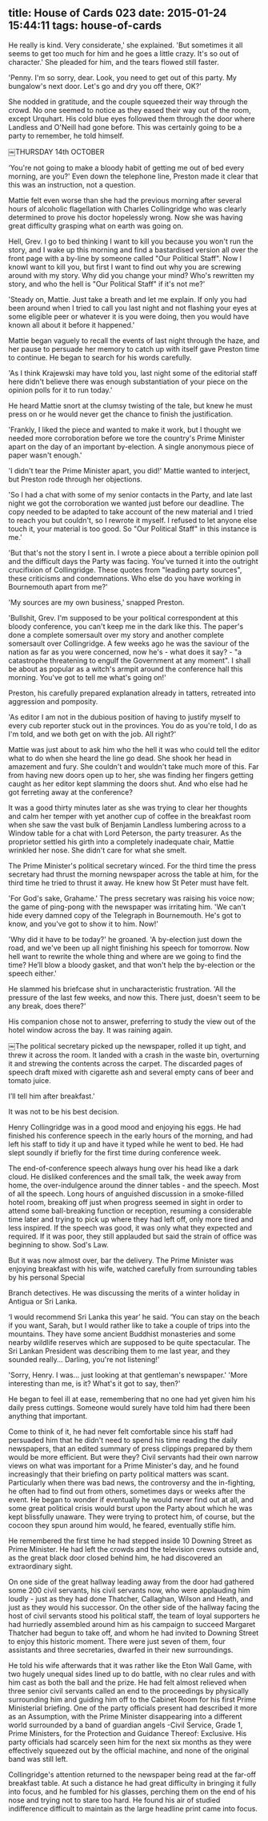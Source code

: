 title: House of Cards 023
date: 2015-01-24 15:44:11
tags: house-of-cards
---

He really is kind. Very considerate,' she explained. 'But sometimes it all seems to get too much for him and he goes a little crazy. It's so out of character.' She pleaded for him, and the tears flowed still faster.

'Penny. I'm so sorry, dear. Look, you need to get out of this party. My bungalow's next door. Let's go and dry you off there, OK?'

She nodded in gratitude, and the couple squeezed their way through the crowd. No one seemed to notice as they eased their way out of the room, except Urquhart. His cold blue eyes followed them through the door where Landless and O'Neill had gone before. This was certainly going to be a party to remember, he told himself.

￼THURSDAY 14th OCTOBER

‘You're not going to make a bloody habit of getting me out of bed every morning, are you?' Even down the telephone line, Preston made it clear that this was an instruction, not a question.

Mattie felt even worse than she had the previous morning after several hours of alcoholic flagellation with Charles Collingridge who was clearly determined to prove his doctor hopelessly wrong. Now she was having great difficulty grasping what on earth was going on.

Hell, Grev. I go to bed thinking I want to kill you because you won't run the story, and I wake up this morning and find a bastardised version all over the front page with a by-line by someone called "Our Political Staff". Now I knowI want to kill you, but first I want to find out why you are screwing around with my story. Why did you change your mind? Who's rewritten my story, and who the hell is "Our Political Staff" if it's not me?'

'Steady on, Mattie. Just take a breath and let me explain. If only you had been around when I tried to call you last night and not flashing your eyes at some eligible peer or whatever it is you were doing, then you would have known all about it before it happened.'

Mattie began vaguely to recall the events of last night through the haze, and her pause to persuade her memory to catch up with itself gave Preston time to continue. He began to search for his words carefully.

'As I think Krajewski may have told you, last night some of the editorial staff here didn't believe there was enough substantiation of your piece on the opinion polls for it to run today.'

He heard Mattie snort at the clumsy twisting of the tale, but knew he must press on or he would never get the chance to finish the justification.

'Frankly, I liked the piece and wanted to make it work, but I thought we needed more corroboration before we tore the country's Prime Minister apart on the day of an important by-election. A single anonymous piece of paper wasn't enough.'

'I didn't tear the Prime Minister apart, you did!' Mattie wanted to interject, but Preston rode through her objections.

'So I had a chat with some of my senior contacts in the Party, and late last night we got the corroboration we wanted just before our deadline. The copy needed to be adapted to take account of the new material and I tried to reach you but couldn't, so I rewrote it myself. I refused to let anyone else touch it, your material is too good. So "Our Political Staff" in this instance is me.'

'But that's not the story I sent in. I wrote a piece about a terrible opinion poll and the difficult days the Party was facing. You've turned it into the outright crucifixion of Collingridge. These quotes from "leading party sources", these criticisms and condemnations. Who else do you have working in Bournemouth apart from me?'

'My sources are my own business,' snapped Preston.

'Bullshit, Grev. I'm supposed to be your political correspondent at this bloody conference, you can't keep me in the dark like this. The paper's done a complete somersault over my story and another complete somersault over Collingridge. A few weeks ago he was the saviour of the nation as far as you were concerned, now he's - what does it say? - "a catastrophe threatening to engulf the Government at any moment". I shall be about as popular as a witch's armpit around the conference hall this morning. You've got to tell me what's going on!'

Preston, his carefully prepared explanation already in tatters, retreated into aggression and pomposity.

'As editor I am not in the dubious position of having to justify myself to every cub reporter stuck out in the provinces. You do as you're told, I do as I'm told, and we both get on with the job. All right?'

Mattie was just about to ask him who the hell it was who could tell the editor what to do when she heard the line go dead. She shook her head in amazement and fury. She couldn't and wouldn't take much more of this. Far from having new doors open up to her, she was finding her fingers getting caught as her editor kept slamming the doors shut. And who else had he got ferreting away at the conference?

It was a good thirty minutes later as she was trying to clear her thoughts and calm her temper with yet another cup of coffee in the breakfast room when she saw the vast bulk of Benjamin Landless lumbering across to a Window table for a chat with Lord Peterson, the party treasurer. As the proprietor settled his girth into a completely inadequate chair, Mattie wrinkled her nose. She didn't care for what she smelt.

The Prime Minister's political secretary winced. For the third time the press secretary had thrust the morning newspaper across the table at him, for the third time he tried to thrust it away. He knew how St Peter must have felt.

'For God's sake, Grahame.' The press secretary was raising his voice now; the game of ping-pong with the newspaper was irritating him. 'We can't hide every damned copy of the Telegraph in Bournemouth. He's got to know, and you've got to show it to him. Now!'

'Why did it have to be today?' he groaned. 'A by-election just down the road, and we've been up all night finishing his speech for tomorrow. Now hell want to rewrite the whole thing and where are we going to find the time? He’ll blow a bloody gasket, and that won't help the by-election or the speech either.'

He slammed his briefcase shut in uncharacteristic frustration. 'All the pressure of the last few weeks, and now this. There just, doesn't seem to be any break, does there?'

His companion chose not to answer, preferring to study the view out of the hotel window across the bay. It was raining again.

￼The political secretary picked up the newspaper, rolled it up tight, and threw it across the room. It landed with a crash in the waste bin, overturning it and strewing the contents across the carpet. The discarded pages of speech draft mixed with cigarette ash and several empty cans of beer and tomato juice.

I’ll tell him after breakfast.'

It was not to be his best decision.

Henry Collingridge was in a good mood and enjoying his eggs. He had finished his conference speech in the early hours of the morning, and had left his staff to tidy it up and have it typed while he went to bed. He had slept soundly if briefly for the first time during conference week.

The end-of-conference speech always hung over his head like a dark cloud. He disliked conferences and the small talk, the week away from home, the over-indulgence around the dinner tables - and the speech. Most of all the speech. Long hours of anguished discussion in a smoke-filled hotel room, breaking off just when progress seemed in sight in order to attend some ball-breaking function or reception, resuming a considerable time later and trying to pick up where they had left off, only more tired and less inspired. If the speech was good, it was only what they expected and required. If it was poor, they still applauded but said the strain of office was beginning to show. Sod's Law.

But it was now almost over, bar the delivery. The Prime Minister was enjoying breakfast with his wife, watched carefully from surrounding tables by his personal Special

Branch detectives. He was discussing the merits of a winter holiday in Antigua or Sri Lanka.

‘I would recommend Sri Lanka this year’ he said. ‘You can stay on the beach if you want, Sarah, but I would rather like to take a couple of trips into the mountains. They have some ancient Buddhist monasteries and some nearby wildlife reserves which are supposed to be quite spectacular. The Sri Lankan President was describing them to me last year, and they sounded really... Darling, you're not listening!'

'Sorry, Henry. I was... just looking at that gentleman's newspaper.' 'More interesting than me, is it? What's it got to say, then?'

He began to feel ill at ease, remembering that no one had yet given him his daily press cuttings. Someone would surely have told him had there been anything that important.

Come to think of it, he had never felt comfortable since his staff had persuaded him that he didn't need to spend his time reading the daily newspapers, that an edited summary of press clippings prepared by them would be more efficient. But were they? Civil servants had their own narrow views on what was important for a Prime Minister's day, and he found increasingly that their briefing on party political matters was scant. Particularly when there was bad news, the controversy and the in-fighting, he often had to find out from others, sometimes days or weeks after the event. He began to wonder if eventually he would never find out at all, and some great political crisis would burst upon the Party about which he was kept blissfully unaware. They were trying to protect him, of course, but the cocoon they spun around him would, he feared, eventually stifle him.

He remembered the first time he had stepped inside 10 Downing Street as Prime Minister. He had left the crowds and the television crews outside and, as the great black door closed behind him, he had discovered an extraordinary sight.

On one side of the great hallway leading away from the door had gathered some 200 civil servants, his civil servants now, who were applauding him loudly - just as they had done Thatcher, Callaghan, Wilson and Heath, and just as they would his successor. On the other side of the hallway facing the host of civil servants stood his political staff, the team of loyal supporters he had hurriedly assembled around him as his campaign to succeed Margaret Thatcher had begun to take off, and whom he had invited to Downing Street to enjoy this historic moment. There were just seven of them, four assistants and three secretaries, dwarfed in their new surroundings.

He told his wife afterwards that it was rather like the Eton Wall Game, with two hugely unequal sides lined up to do battle, with no clear rules and with him cast as both the ball and the prize. He had felt almost relieved when three senior civil servants called an end to the proceedings by physically surrounding him and guiding him off to the Cabinet Room for his first Prime Ministerial briefing. One of the party officials present had described it more as an Assumption, with the Prime Minister disappearing into a different world surrounded by a band of guardian angels -Civil Service, Grade 1, Prime Ministers, for the Protection and Guidance Thereof: Exclusive. His party officials had scarcely seen him for the next six months as they were effectively squeezed out by the official machine, and none of the original band was still left.

Collingridge's attention returned to the newspaper being read at the far-off breakfast table. At such a distance he had great difficulty in bringing it fully into focus, and he fumbled for his glasses, perching them on the end of his nose and trying not to stare too hard. He found his air of studied indifference difficult to maintain as the large headline print came into focus.

